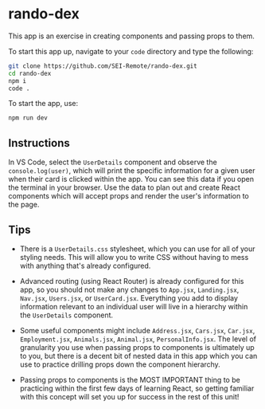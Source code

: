 # rando-dex

This app is an exercise in creating components and passing props to them.

To start this app up, navigate to your `code` directory and type the following:

```bash
git clone https://github.com/SEI-Remote/rando-dex.git
cd rando-dex
npm i
code .
```

To start the app, use:

```bash
npm run dev
```

## Instructions

In VS Code, select the `UserDetails` component and observe the `console.log(user)`, which will print the specific information for a given user when their card is clicked within the app.  You can see this data if you open the terminal in your browser.  Use the data to plan out and create React components which will accept props and render the user's information to the page.  

## Tips

- There is a `UserDetails.css` stylesheet, which you can use for all of your styling needs.  This will allow you to write CSS without having to mess with anything that's already configured.

- Advanced routing (using React Router) is already configured for this app, so you should not make any changes to `App.jsx`, `Landing.jsx`, `Nav.jsx`, `Users.jsx`, or `UserCard.jsx`.  Everything you add to display information relevant to an individual user will live in a hierarchy within the `UserDetails` component.

- Some useful components might include `Address.jsx`, `Cars.jsx`, `Car.jsx`, `Employment.jsx`, `Animals.jsx`, `Animal.jsx`, `PersonalInfo.jsx`.  The level of granularity you use when passing props to components is ultimately up to you, but there is a decent bit of nested data in this app which you can use to practice drilling props down the component hierarchy.  

- Passing props to components is the MOST IMPORTANT thing to be practicing within the first few days of learning React, so getting familiar with this concept will set you up for success in the rest of this unit!

